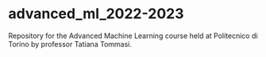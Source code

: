 # advanced_ml_2022-2023
Repository for the Advanced Machine Learning course held at Politecnico di Torino by professor Tatiana Tommasi.

